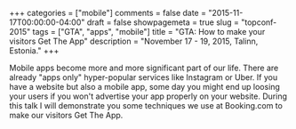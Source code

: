 +++
categories = ["mobile"]
comments = false
date = "2015-11-17T00:00:00-04:00"
draft = false
showpagemeta = true
slug = "topconf-2015"
tags = ["GTA", "apps", "mobile"]
title = "GTA: How to make your visitors Get The App"
description = "November 17 - 19, 2015, Talinn, Estonia."
+++

Mobile apps become more and more significant part of our life. There are already "apps only" hyper-popular services like Instagram or Uber. If you have a website but also a mobile app, some day you might end up loosing your users if you won't advertise your app properly on your website. During this talk I will demonstrate you some techniques we use at Booking.com to make our visitors Get The App.